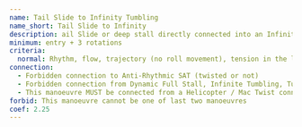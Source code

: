 ```yaml
---
name: Tail Slide to Infinity Tumbling
name_short: Tail Slide to Infinity
description: ail Slide or deep stall directly connected into an Infinite Tumbling. The Tail Slide/Deep Stall must not necessarily be long but shall be from either straight flying or a trick. The pilot enters the Infinite Tumbling from a Tail Slide or a Deep Stall. The pilot can enter this TailSlide/DeepStall from either straight flying or from the exit of another trick
minimum: entry + 3 rotations
criteria:
  normal: Rhythm, flow, trajectory (no roll movement), tension in the lines and glider, duration, exit or connection
connection:
  - Forbidden connection to Anti-Rhythmic SAT (twisted or not)
  - Forbidden connection from Dynamic Full Stall, Infinite Tumbling, Tumbling, Rhythmic SAT, Asymmetric SAT, Misty Flip, X-Chopper, Misty to Misty
  - This manoeuvre MUST be connected from a Helicopter / Mac Twist connections (e.g Helicopter to Deep Stall to infinity, Mac Twist to Deep Stall to Infinite Tumbling...)
forbid: This manoeuvre cannot be one of last two manoeuvres
coef: 2.25
---
```

